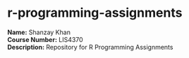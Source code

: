 # r-programming-assignments
**Name:** Shanzay Khan  
**Course Number:** LIS4370  
**Description:** Repository for R Programming Assignments

